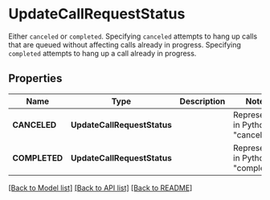 # UpdateCallRequestStatus

Either `canceled` or `completed`.  Specifying `canceled` attempts to hang up calls that are queued without affecting calls already in progress. Specifying `completed` attempts to hang up a call already in progress.
## Properties
Name | Type | Description | Notes
------------ | ------------- | ------------- | -------------
| **CANCELED** | **UpdateCallRequestStatus** |  | Represented in Python as "canceled" |
| **COMPLETED** | **UpdateCallRequestStatus** |  | Represented in Python as "completed" |

[[Back to Model list]](../README.md#documentation-for-models) [[Back to API list]](../README.md#documentation-for-api-endpoints) [[Back to README]](../README.md)


